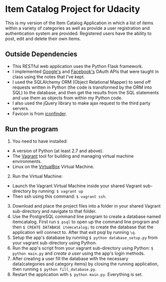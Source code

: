 # Item Catalog Project for Udacity
This is my version of the Item Catalog Application in which a list of items within a variety of categories as well as provide a user registration and authentication system are provided. Registered users have the ability to post, edit and delete their own items.

## Outside Dependencies
- This RESTful web application uses the Python Flask framework.
- I implemented [Google's](https://classroom.udacity.com/nanodegrees/nd004/parts/4dcefa2a-fb54-4909-9708-9ef2839e5340/modules/5dbcf44d-760d-49d4-9055-b6a0a48e5454/lessons/3967218625/concepts/39518891870923) and [Facebook's](https://classroom.udacity.com/nanodegrees/nd004/parts/4dcefa2a-fb54-4909-9708-9ef2839e5340/modules/5dbcf44d-760d-49d4-9055-b6a0a48e5454/lessons/3951228603/concepts/39497787730923) OAuth APIs that were taught in class using the notes that I've kept.
- I used the SQLAlchemy ORM (Object Relational Mapper) to send off requests written in Python (the code is transformed by the ORM into SQL) to the database, and then get the results from the SQL statements and use them as objects from within my Python code.
- I also used the jQuery library to make ajax request to the third party servers.
- Favicon is from [iconfinder](https://www.iconfinder.com/icons/1519787/catalog_color_guide_colorful_office_school_icon).


## Run the program
1. You need to have installed:
  - A version of Python (at least 2.7 and above).
  - The [Vagrant](https://www.vagrantup.com/) tool for building and managing virtual machine environments.
  - Linux on the [VirtualBox](https://www.virtualbox.org/) Virtual Machine.
2. Run the Virtual Machine:
  - Launch the Vagrant Virtual Machine inside your shared Vagrant sub-directory by running: `$ vagrant up`
  - Then ssh using this command: `$ vagrant ssh`.
3. Download and place the project files into a folder in your shared Vagrant sub-directory and navigate to that folder.
4. Use the PostgreSQL command line program to create a database named itemcatalog. First run `$ psql` to open up the command line program and then `$ CREATE DATABASE itemcatalog;` to create the database that the application will connect to. After that exit psql by running `\q`.
5. Setup the app's database by running `$ python database_setup.py` from your vagrant sub-directory using Python.
6. Run the app's script from your vagrant sub-directory using Python: `$ python main.py` and *create a user* using the app's login methods.
7. After creating a user fill the database with the necessary data(categories and category items) by closing the running application, then running `$ python fill_database.py`.
8. Restart the application with `$ python main.py`. Everything is set.
